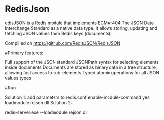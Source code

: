 # RedisJson

edisJSON is a Redis module that implements ECMA-404 The JSON Data Interchange Standard as a native data type. It allows storing, updating and fetching JSON values from Redis keys (documents).

Compliled on https://github.com/RedisJSON/RedisJSON 

#Primary features:

Full support of the JSON standard
JSONPath syntax for selecting elements inside documents
Documents are stored as binary data in a tree structure, allowing fast access to sub-elements
Typed atomic operations for all JSON values types

#Run

Solution 1:
  add parameters to redis.conf
  enable-module-command yes
  loadmodule rejson.dll
Solution 2:

  redis-server.exe --loadmodule rejson.dll
  
  
